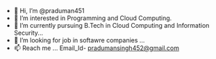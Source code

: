 - 👋 Hi, I’m @praduman451
- 👀 I’m interested in Programming and Cloud Computing.
- 🌱 I’m currently pursuing B.Tech in Cloud Computing and Information Security...
- 💞️ I’m looking for job in softawre companies ...
- 📫 Reach me ... Email_Id- pradumansingh452@gmail.com 

<!---
praduman451/praduman451 is a ✨ special ✨ repository because its `README.md` (this file) appears on your GitHub profile.
You can click the Preview link to take a look at your changes.
--->
